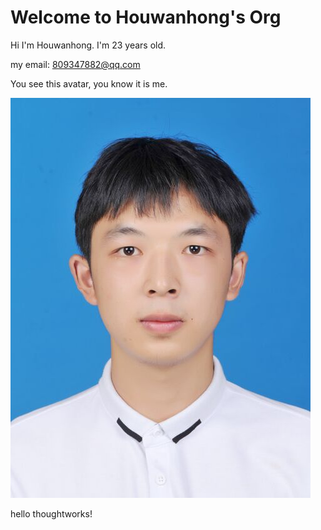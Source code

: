 # Welcome to Houwanhong's Org

Hi I'm Houwanhong. I'm 23 years old.

my email: 809347882@qq.com

You see this avatar, you know it is me.

![houwanhong](/assets/houwanhong.jpg)

hello thoughtworks!